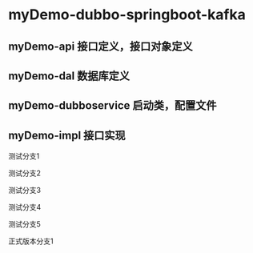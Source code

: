 # myDemo-dubbo-springboot-kafka

## myDemo-api 接口定义，接口对象定义


## myDemo-dal 数据库定义


## myDemo-dubboservice 启动类，配置文件


## myDemo-impl 接口实现

测试分支1

测试分支2

测试分支3

测试分支4

测试分支5

正式版本分支1